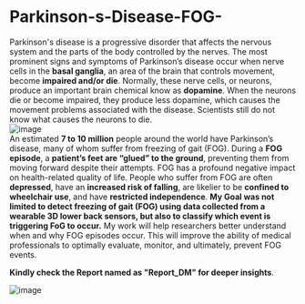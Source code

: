 # Parkinson-s-Disease-FOG-
Parkinson's disease is a progressive disorder that affects the nervous system and the parts
of the body controlled by the nerves.
The most prominent signs and symptoms of Parkinson’s disease occur when nerve cells in
the **basal ganglia**, an area of the brain that controls movement, become **impaired and/or
die**. Normally, these nerve cells, or neurons, produce an important brain chemical know as
**dopamine**. When the neurons die or become impaired, they produce less dopamine, which
causes the movement problems associated with the disease. Scientists still do not know
what causes the neurons to die. 
<br>
![image](https://github.com/Harsh-Yadav-02/Parkinson-s-Disease-FOG-/assets/75542099/8f7e3e1f-c9f5-4d3c-963a-5239a290b9a6)
<br>
An estimated **7 to 10 million** people around the world have Parkinson’s
disease, many of whom suffer from freezing of gait (FOG). During a **FOG episode**, a **patient’s feet are “glued” to the ground**, preventing them from moving forward despite their attempts.
FOG has a profound negative impact on health-related quality of life. People who suffer from FOG are often **depressed**, have an **increased risk of falling**, are likelier to be **confined to wheelchair use**, and have **restricted independence**.
**My Goal was not limited to detect freezing of gait (FOG) using data collected from a wearable 3D lower back sensors, but also to classify which event is triggering FoG to occur.** My work will help researchers better understand when and why FOG episodes occur. This will improve the ability of medical professionals to optimally evaluate, monitor, and ultimately, prevent FOG events.

**Kindly check the Report named as "Report_DM" for deeper insights**.

![image](https://github.com/Harsh-Yadav-02/Parkinson-s-Disease-FOG-/assets/75542099/0840405d-9397-4e86-9f2a-b72cf621a671)

